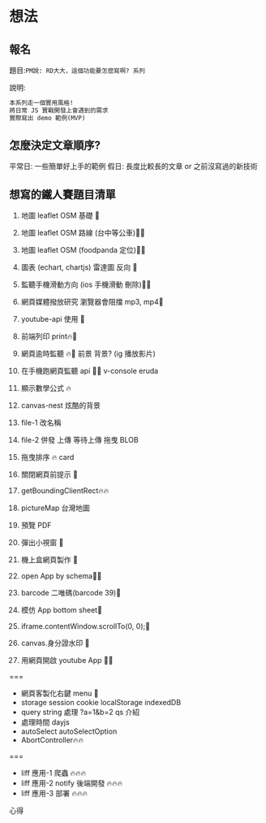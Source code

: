 # 想法

## 報名

題目:`PM說: RD大大，這個功能要怎麼寫啊? 系列`

說明:

```md
本系列走一個實用風格!
將日常 JS 實戰開發上會遇到的需求
實際寫出 demo 範例(MVP)
```

## 怎麼決定文章順序?

平常日: 一些簡單好上手的範例
假日: 長度比較長的文章 or 之前沒寫過的新技術

## 想寫的鐵人賽題目清單

1. 地圖 leaflet OSM 基礎 📗
2. 地圖 leaflet OSM 路線 (台中等公車)📗🔥
3. 地圖 leaflet OSM (foodpanda 定位)📗🔥
4. 圖表 (echart, chartjs)
   雷達圖 反向 📗

5. 監聽手機滑動方向 (ios 手機滑動 刪除)📱📗
6. 網頁媒體撥放研究 瀏覽器會阻擋 mp3, mp4📗
7. youtube-api 使用 📗
8. 前端列印 print🔥📗
9. 網頁逾時監聽 🔥📗
   前景 背景? (ig 播放影片)
10. 在手機跑網頁監聽 api 📱📗
    v-console
    eruda
11. 顯示數學公式 🔥
12. canvas-nest 炫酷的背景
13. file-1 改名稱
14. file-2 併發 上傳 等待上傳
    拖曳 BLOB
15. 拖曳排序 🔥 card

16. 關閉網頁前提示 📗

17. getBoundingClientRect🔥🔥

18. pictureMap 台灣地圖
19. 預覽 PDF
20. 彈出小視窗 📗
21. 機上盒網頁製作 📱
22. open App by schema📱📗

23. barcode 二唯碼(barcode 39)📗
24. 模仿 App bottom sheet📱
25. iframe.contentWindow.scrollTo(0, 0);📗
26. canvas.身分證水印 📱
27. 用網頁開啟 youtube App 📱📗

===

- 網頁客製化右鍵 menu 📗
- storage
  session cookie localStorage indexedDB
- query string 處理
  ?a=1&b=2
  qs 介紹
- 處理時間
  dayjs
- autoSelect
  autoSelectOption
- AbortController🔥🔥

===

- liff 應用-1 爬蟲 🔥🔥🔥
- liff 應用-2 notify 後端開發 🔥🔥🔥
- liff 應用-3 部署 🔥🔥🔥

心得
